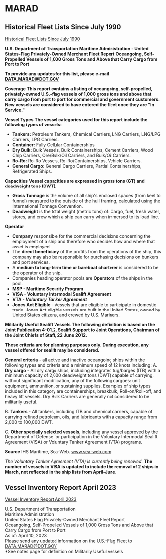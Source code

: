 # MARAD

## Historical Fleet Lists Since July 1990

[Historical Fleet Lists Since July 1990](https://www.maritime.dot.gov/data-reports/data-statistics/vessel-inventory-reports-july-1990)

**U.S. Department of Transportation**
**Maritime Administration - United States-Flag Privately-Owned Merchant Fleet Report**
**Oceangoing, Self-Propelled Vessels of 1,000 Gross Tons and Above that Carry Cargo from Port to Port**

**To provide any updates for this list, please e-mail DATA.MARAD@DOT.GOV**

**Coverage**
**This report contains a listing of oceangoing, self-propelled, privately-owned U.S.-flag vessels of 1,000 gross tons and above that carry cargo from port to port for commercial and government customers. New vessels are considered to have entered the fleet once they are "In Service."**

**Vessel Types**
**The vessel categories used for this report include the following types of vessels:**
- **Tankers:** Petroleum Tankers, Chemical Carriers, LNG Carriers, LNG/LPG Carriers, LPG Carriers.
- **Container:** Fully Cellular Containerships
- **Dry Bulk:** Bulk Vessels, Bulk Containerships, Cement Carriers, Wood Chip Carriers, Ore/Bulk/Oil Carriers, and Bulk/Oil Carriers.
- **Ro-Ro:** Ro-Ro Vessels, Ro-Ro/Containerships, Vehicle Carriers.
- **General Cargo:** General Cargo Carriers, Partial Containerships, Refrigerated Ships.

**Capacities**
**Vessel capacities are expressed in gross tons (GT) and deadweight tons (DWT).**
- **Gross Tonnage** is the volume of all ship's enclosed spaces (from keel to funnel) measured to the outside of the hull framing, calculated using the International Tonnage Convention.
- **Deadweight** is the total weight (metric tons) of: Cargo, fuel, fresh water, stores, and crew which a ship can carry when immersed to its load line.

**Operator**
- **Company** responsible for the commercial decisions concerning the employment of a ship and therefore who decides how and where that asset is employed.
- The **direct beneficiary** of the profits from the operations of the ship, this company may also be responsible for purchasing decisions on bunkers and port services.
- A **medium to long-term time or bareboat charterer** is considered to be the operator of the ship.
- Companies heading operator pools are **Operators** of the ships in the pool.
- **MSP - Maritime Security Program**
- **VISA - Voluntary Intermodal Sealift Agreement**
- **VTA - *Voluntary Tanker Agreement***
- **Jones Act Eligible** - Vessels that are eligible to participate in domestic trade. Jones Act eligible vessels are built in the United States, owned by United States citizens, and crewed by U.S. Mariners.

**Militarily Useful Sealift Vessels**
**The following definition is based on the Joint Publication 4-01.2, Sealift Support to Joint Operations, Chairman of the Joint Chiefs of Staff, 22 June 2012.**

**These criteria are for planning purposes only. During execution, any vessel offered for sealift may be considered.**

**General criteria** - all active and inactive oceangoing ships within the following types and criteria and a minimum speed of 12 knots including:
A. **Dry cargo** - All dry cargo ships, including integrated tug/barges (ITB) with a minimum capacity of 2,000 deadweight tons (DWT) capable of carrying, without significant modification, any of the following cargoes: unit equipment, ammunition, or sustaining supplies. Examples of ship types included in this category are containerships, breakbulk, Roll-on/Roll-off, and heavy lift vessels. Dry Bulk Carriers are generally not considered to be militarily useful.

B. **Tankers** - All tankers, including ITB and chemical carriers, capable of carrying refined petroleum, oils, and lubricants with a capacity range from 2,000 to 100,000 DWT.

C. **Other specially selected vessels**, including any vessel approved by the Department of Defense for participation in the Voluntary Intermodal Sealift Agreement (VISA) or Voluntary Tanker Agreement (VTA) programs.

**Source**
IHS Maritime, Sea-Web. www.sea-web.com

*The Voluntary Tanker Agreement (VTA) is currently being renewed.*
**The number of vessels in VISA is updated to include the removal of 2 ships in March, not reflected in the ship lists from April-June.**

## Vessel Inventory Report April 2023

[Vessel Inventory Report April 2023](https://www.maritime.dot.gov/data-reports/us-flag-fleet-04-2023)

U.S. Department of Transportation  
Maritime Administration  
United States Flag Privately-Owned Merchant Fleet Report  
Oceangoing, Self-Propelled Vessels of 1,000 Gross Tons and Above that Carry Cargo from Port to Port  
As of: April 10, 2023  
Please send any updated information on the U.S.-Flag Fleet to DATA.MARAD@DOT.GOV  
\*See notes page for definition on Militarily Useful vessels